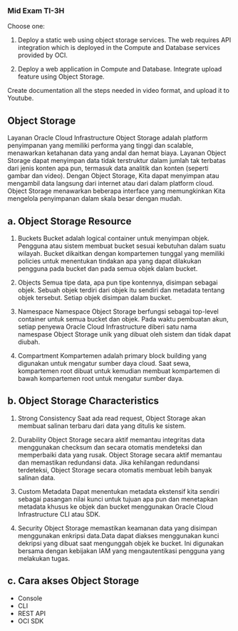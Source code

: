 ### Mid Exam TI-3H
Choose one:

1. Deploy a static web using object storage services. The web requires API integration which is deployed in the Compute and Database services provided by OCI.

2. Deploy a web application in Compute and Database. Integrate upload feature using Object Storage.

Create documentation all the steps needed in video format, and upload it to Youtube.

## Object Storage
Layanan Oracle Cloud Infrastructure Object Storage adalah platform penyimpanan yang memiliki performa yang tinggi dan scalable,  menawarkan ketahanan data yang andal dan hemat biaya. Layanan Object Storage dapat menyimpan data tidak terstruktur dalam jumlah tak terbatas dari jenis konten apa pun, termasuk data analitik dan konten (seperti gambar dan video).
Dengan Object Storage, Kita dapat menyimpan atau mengambil data langsung dari internet atau dari dalam platform cloud. Object Storage menawarkan beberapa interface yang memungkinkan Kita mengelola penyimpanan dalam skala besar dengan mudah.

## a. Object Storage Resource
1. Buckets
Bucket adalah logical container untuk menyimpan objek. Pengguna atau sistem membuat bucket sesuai kebutuhan dalam suatu wilayah. Bucket dikaitkan dengan kompartemen tunggal yang memiliki policies untuk menentukan tindakan apa yang dapat dilakukan pengguna pada bucket dan pada semua objek dalam bucket.

2. Objects
Semua tipe data, apa pun tipe kontennya, disimpan sebagai objek. Sebuah objek terdiri dari objek itu sendiri dan metadata tentang objek tersebut. Setiap objek disimpan dalam bucket.

3. Namespace
Namespace Object Storage berfungsi sebagai top-level container untuk semua bucket dan objek. Pada waktu pembuatan akun, setiap penyewa Oracle Cloud Infrastructure diberi satu nama namespase Object Storage unik yang dibuat oleh sistem dan tidak dapat diubah.

4. Compartment
Kompartemen adalah primary block building yang digunakan untuk mengatur sumber daya cloud. Saat sewa, kompartemen root dibuat untuk kemudian membuat kompartemen di bawah kompartemen root untuk mengatur sumber daya.

## b. Object Storage Characteristics
1. Strong Consistency
Saat ada read request, Object Storage akan membuat salinan terbaru dari data yang ditulis ke sistem.

2. Durability
Object Storage secara aktif memantau integritas data menggunakan checksum dan secara otomatis mendeteksi dan memperbaiki data yang rusak.
Object Storage secara aktif memantau dan memastikan redundansi data. Jika kehilangan redundansi terdeteksi, Object Storage secara otomatis membuat lebih banyak salinan data.

3. Custom Metadata
Dapat menentukan metadata ekstensif kita sendiri sebagai pasangan nilai kunci untuk tujuan apa pun dan menetapkan metadata khusus ke objek dan bucket menggunakan Oracle Cloud Infrastructure CLI atau SDK.

4. Security
Object Storage memastikan keamanan data yang disimpan menggunakan enkripsi data.Data dapat diakses menggunakan kunci dekripsi yang dibuat saat mengunggah objek ke bucket. Ini digunakan bersama dengan kebijakan IAM yang mengautentikasi pengguna yang melakukan tugas.

## c. Cara akses Object Storage
- Console
- CLI
- REST API
- OCI SDK
